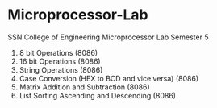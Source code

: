 # Microprocessor-Lab
SSN College of Engineering
Microprocessor Lab Semester 5
  1. 8 bit Operations (8086)
  2. 16 bit Operations (8086)
  3. String Operations (8086)
  4. Case Conversion (HEX to BCD and vice versa) (8086)
  5. Matrix Addition and Subtraction (8086)
  6. List Sorting Ascending and Descending (8086)
  
